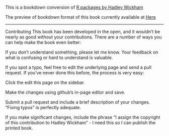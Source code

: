 This is a bookdown conversion of [R packages by Hadley Wickham](http://r-pkgs.had.co.nz)

The preview of bookdown format of this book currently available at [Here]( https://r-pkgs.xiaosongz.com)

--------------------------------------------

Contributing
This book has been developed in the open, and it wouldn’t be nearly as good without your contributions. There are a number of ways you can help make the book even better:

If you don’t understand something, please let me know. Your feedback on what is confusing or hard to understand is valuable.

If you spot a typo, feel free to edit the underlying page and send a pull request. If you’ve never done this before, the process is very easy:

Click the edit this page on the sidebar.

Make the changes using github’s in-page editor and save.

Submit a pull request and include a brief description of your changes. “Fixing typos” is perfectly adequate.

If you make significant changes, include the phrase “I assign the copyright of this contribution to Hadley Wickham” - I need this so I can publish the printed book.
